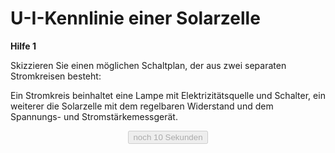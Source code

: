 # U-I-Kennlinie einer Solarzelle

**Hilfe 1**

Skizzieren Sie einen möglichen Schaltplan, der aus zwei separaten Stromkreisen besteht:

Ein Stromkreis beinhaltet eine Lampe mit Elektrizitätsquelle und Schalter, ein weiterer die Solarzelle mit dem regelbaren Widerstand und dem Spannungs- und Stromstärkemessgerät.

<div align="center">
  <form name="Eingabe">
    <input name="button1" value="noch 10 Sekunden" disabled="disabled" onClick="location.href='antwort1.html';" type="button">
  </form>
</div>

<script>
function Buttontext(sek) {
    if (sek > 0) {
        document.Eingabe.button1.value = "noch " + sek + " Sekunden";
    } else {
        document.Eingabe.button1.value = "Hilfe 1 ist bereit!";
        document.Eingabe.button1.disabled = false;
    }
}

window.setTimeout("Buttontext(9);", 1000);
window.setTimeout("Buttontext(8);", 2000);
window.setTimeout("Buttontext(7);", 3000);
window.setTimeout("Buttontext(6);", 4000);
window.setTimeout("Buttontext(5);", 5000);
window.setTimeout("Buttontext(4);", 6000);
window.setTimeout("Buttontext(3);", 7000);
window.setTimeout("Buttontext(2);", 8000);
window.setTimeout("Buttontext(1);", 9000);
window.setTimeout("Buttontext(0);", 10000);
</script>


